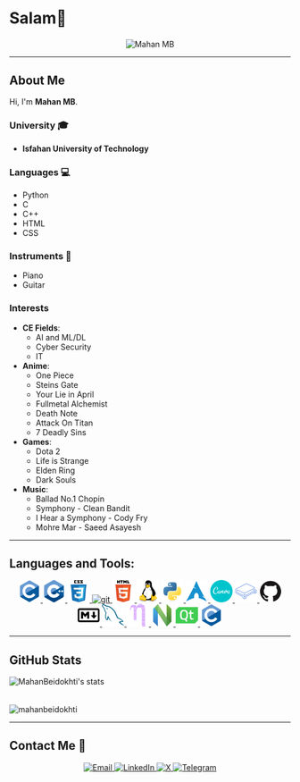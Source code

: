 # Salam👋

<p align="center"><img align="center" src="https://user-images.githubusercontent.com/42909817/206229675-e98e6bab-0152-4cf0-844b-0e2febe21779.svg" alt="Mahan MB"></p>

---

## About Me

Hi, I'm **Mahan MB**.

### University 🎓
- **Isfahan University of Technology**

### Languages 💻
- Python
- C
- C++
- HTML
- CSS

### Instruments 🎵
- Piano
- Guitar

### Interests
- **CE Fields**:
  - AI and ML/DL
  - Cyber Security
  - IT
- **Anime**:
  - One Piece
  - Steins Gate
  - Your Lie in April
  - Fullmetal Alchemist
  - Death Note
  - Attack On Titan
  - 7 Deadly Sins
- **Games**:
  - Dota 2
  - Life is Strange
  - Elden Ring
  - Dark Souls
- **Music**:
  - Ballad No.1 Chopin
  - Symphony - Clean Bandit
  - I Hear a Symphony - Cody Fry
  - Mohre Mar - Saeed Asayesh

---




<h2 align="left">Languages and Tools:</h2>
<p align="center"> <a href="https://www.cprogramming.com/" target="_blank" rel="noreferrer"> <img src="https://raw.githubusercontent.com/devicons/devicon/master/icons/c/c-original.svg" alt="c" width="40" height="40"/> </a> <a href="https://www.w3schools.com/cpp/" target="_blank" rel="noreferrer"> <img src="https://raw.githubusercontent.com/devicons/devicon/master/icons/cplusplus/cplusplus-original.svg" alt="cplusplus" width="40" height="40"/> </a> <a href="https://www.w3schools.com/css/" target="_blank" rel="noreferrer"> <img src="https://raw.githubusercontent.com/devicons/devicon/master/icons/css3/css3-original-wordmark.svg" alt="css3" width="40" height="40"/> </a> <a href="https://git-scm.com/" target="_blank" rel="noreferrer"> <img src="https://www.vectorlogo.zone/logos/git-scm/git-scm-icon.svg" alt="git" width="40" height="40"/> </a> <a href="https://www.w3.org/html/" target="_blank" rel="noreferrer"> <img src="https://raw.githubusercontent.com/devicons/devicon/master/icons/html5/html5-original-wordmark.svg" alt="html5" width="40" height="40"/> </a> <a href="https://www.linux.org/" target="_blank" rel="noreferrer"> <img src="https://raw.githubusercontent.com/devicons/devicon/master/icons/linux/linux-original.svg" alt="linux" width="40" height="40"/> </a> <a href="https://www.python.org" target="_blank" rel="noreferrer"> <img src="https://raw.githubusercontent.com/devicons/devicon/master/icons/python/python-original.svg" alt="python" width="40" height="40"/> </a>  <a href="https://https://archlinux.org//" target="_blank" rel="noreferrer"> <img src="https://raw.githubusercontent.com/devicons/devicon/6910f0503efdd315c8f9b858234310c06e04d9c0/icons/archlinux/archlinux-original.svg" alt="Arch linux" width="40" height="40"/> </a>  <a href="https://www.canva.com/" target="_blank" rel="noreferrer"> <img src="https://raw.githubusercontent.com/devicons/devicon/6910f0503efdd315c8f9b858234310c06e04d9c0/icons/canva/canva-original.svg" alt="Canva" width="40" height="40"/> </a>  <a href="https://gitbook.com/" target="_blank" rel="noreferrer"> <img src="https://raw.githubusercontent.com/devicons/devicon/6910f0503efdd315c8f9b858234310c06e04d9c0/icons/gitbook/gitbook-line.svg" alt="Gitbook" width="40" height="40"/> </a>  <a href="https://www.Github.com/" target="_blank" rel="noreferrer"> <img src="https://raw.githubusercontent.com/devicons/devicon/6910f0503efdd315c8f9b858234310c06e04d9c0/icons/github/github-original.svg" alt="Github" width="40" height="40"/> </a> <a href="https://www.markdownguide.org/" target="_blank" rel="noreferrer"> <img src="https://raw.githubusercontent.com/devicons/devicon/6910f0503efdd315c8f9b858234310c06e04d9c0/icons/markdown/markdown-original.svg" alt="MarkDown" width="40" height="40"/> </a>  <a href="https://www.mysql.com/" target="_blank" rel="noreferrer"> <img src="https://raw.githubusercontent.com/devicons/devicon/6910f0503efdd315c8f9b858234310c06e04d9c0/icons/mysql/mysql-original.svg" alt="Mysql" width="40" height="40"/> </a>  <a href="https://www.nano-editor.org/" target="_blank" rel="noreferrer"> <img src="https://raw.githubusercontent.com/devicons/devicon/6910f0503efdd315c8f9b858234310c06e04d9c0/icons/nano/nano-plain.svg" alt="Nano editor" width="40" height="40"/> </a>  <a href="https://neovim.io/" target="_blank" rel="noreferrer"> <img src="https://raw.githubusercontent.com/devicons/devicon/6910f0503efdd315c8f9b858234310c06e04d9c0/icons/neovim/neovim-original.svg" alt="Nvim" width="40" height="40"/> </a>  <a href="https://www.qt.io/" target="_blank" rel="noreferrer"> <img src="https://raw.githubusercontent.com/devicons/devicon/6910f0503efdd315c8f9b858234310c06e04d9c0/icons/qt/qt-original.svg" alt="Qt" width="40" height="40"/> </a>  <a href="https://www.cprogramming.com/" target="_blank" rel="noreferrer"> <img src="https://raw.githubusercontent.com/devicons/devicon/master/icons/c/c-original.svg" alt="c" width="40" height="40"/> </a> </p>

---
## GitHub Stats

<img align="left" alt="MahanBeidokhti's stats" src="https://github-readme-stats.vercel.app/api?username=MahanBeidokhti&theme=tokyonight&show_icons=true&hide_border=true">
<br />
<br />
<p><img align="center" src="https://github-readme-stats.vercel.app/api/top-langs?username=mahanbeidokhti&show_icons=true&theme=tokyonight&locale=en&layout=compact" alt="mahanbeidokhti" /></p>

---

## Contact Me 🔗
<p align="center">
  <a href="mailto:mahan.beidokhti1382@gmail.com" target="_blank" rel="noreferrer">
    <img src="https://upload.wikimedia.org/wikipedia/commons/4/4e/Gmail_Icon.png" alt="Email" width="40" height="40"/>
  </a>
  <a href="https://www.linkedin.com/in/mahanbeidokhti" target="_blank" rel="noreferrer">
    <img src="https://upload.wikimedia.org/wikipedia/commons/8/81/LinkedIn_icon.svg" alt="LinkedIn" width="40" height="40"/>
  </a>
  <a href="https://twitter.com/MahanBeidokhti" target="_blank" rel="noreferrer">
    <img src="https://upload.wikimedia.org/wikipedia/commons/thumb/1/19/X_logo_twitter_new_brand_icon.svg/640px-X_logo_twitter_new_brand_icon.svg.png" alt="X" width="40" height="40"/>
  </a>
  <a href="https://t.me/Lel0ucheLamper0ug" target="_blank" rel="noreferrer">
    <img src="https://upload.wikimedia.org/wikipedia/commons/8/82/Telegram_logo.svg" alt="Telegram" width="40" height="40"/>
  </a>
</p>

